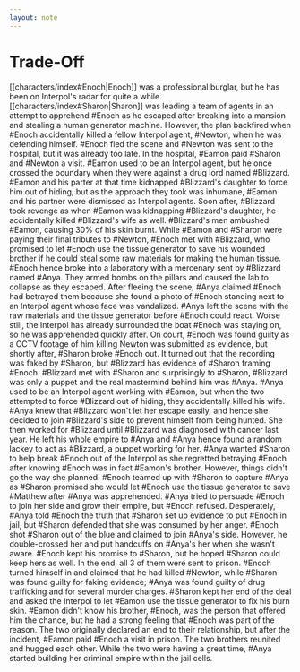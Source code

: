 ```yaml
---
layout: note
---
```


# Trade-Off

[[characters/index#Enoch|Enoch]]
was a professional burglar, but he has been on Interpol's radar for quite a while. [[characters/index#Sharon|Sharon]] was leading a team of agents in an attempt to apprehend #Enoch as he escaped after breaking into a mansion and stealing a human generator machine. However, the plan backfired when #Enoch accidentally killed a fellow Interpol agent, #Newton, when he was defending himself. #Enoch fled the scene and #Newton was sent to the hospital, but it was already too late. In the hospital, #Eamon paid #Sharon and #Newton a visit. #Eamon used to be an Interpol agent, but he once crossed the boundary when they were against a drug lord named #Blizzard. #Eamon and his parter at that time kidnapped #Blizzard's daughter to force him out of hiding, but as the approach they took was inhumane, #Eamon and his partner were dismissed as Interpol agents. Soon after, #Blizzard took revenge as when #Eamon was kidnapping #Blizzard's daughter, he accidentally killed #Blizzard's wife as well. #Blizzard's men ambushed #Eamon, causing 30% of his skin burnt. While #Eamon and #Sharon were paying their final tributes to #Newton, #Enoch met with #Blizzard, who promised to let #Enoch use the tissue generator to save his wounded brother if he could steal some raw materials for making the human tissue. #Enoch hence broke into a laboratory with a mercenary sent by #Blizzard named #Anya. They armed bombs on the pillars and caused the lab to collapse as they escaped. After fleeing the scene, #Anya claimed #Enoch had betrayed them because she found a photo of #Enoch standing next to an Interpol agent whose face was vandalized. #Anya left the scene with the raw materials and the tissue generator before #Enoch could react. Worse still, the Interpol has already surrounded the boat #Enoch was staying on, so he was apprehended quickly after. On court, #Enoch was found guilty as a CCTV footage of him killing Newton was submitted as evidence, but shortly after, #Sharon broke #Enoch out. It turned out that the recording was faked by #Sharon, but #Blizzard has evidence of #Sharon framing #Enoch. #Blizzard met with #Sharon and surprisingly to #Sharon, #Blizzard was only a puppet and the real mastermind behind him was #Anya. #Anya used to be an Interpol agent working with #Eamon, but when the two attempted to force #Blizzard out of hiding, they accidentally killed his wife. #Anya knew that #Blizzard won't let her escape easily, and hence she decided to join #Blizzard's side to prevent himself from being hunted. She then worked for #Blizzard until #Blizzard was diagnosed with cancer last year. He left his whole empire to #Anya and #Anya hence found a random lackey to act as #Blizzard, a puppet working for her. #Anya wanted #Sharon to help break #Enoch out of the Interpol as she regretted betraying #Enoch after knowing #Enoch was in fact #Eamon's brother. However, things didn't go the way she planned. #Enoch teamed up with #Sharon to capture #Anya as #Sharon promised she would let #Enoch use the tissue generator to save #Matthew after #Anya was apprehended. #Anya tried to persuade #Enoch to join her side and grow their empire, but #Enoch refused. Desperately, #Anya told #Enoch the truth that #Sharon set up evidence to put #Enoch in jail, but #Sharon defended that she was consumed by her anger. #Enoch shot #Sharon out of the blue and claimed to join #Anya's side. However, he double-crossed her and put handcuffs on #Anya's her when she wasn't aware. #Enoch kept his promise to #Sharon, but he hoped #Sharon could keep hers as well. In the end, all 3 of them were sent to prison. #Enoch turned himself in and claimed that he had killed #Newton, while #Sharon was found guilty for faking evidence; #Anya was found guilty of drug trafficking and for several murder charges. #Sharon kept her end of the deal and asked the Interpol to let #Eamon use the tissue generator to fix his burn skin. #Eamon didn't know his brother, #Enoch, was the person that offered him the chance, but he had a strong feeling that #Enoch was part of the reason. The two originally declared an end to their relationship, but after the incident, #Eamon paid #Enoch a visit in prison. The two brothers reunited and hugged each other. While the two were having a great time, #Anya started building her criminal empire within the jail cells.
